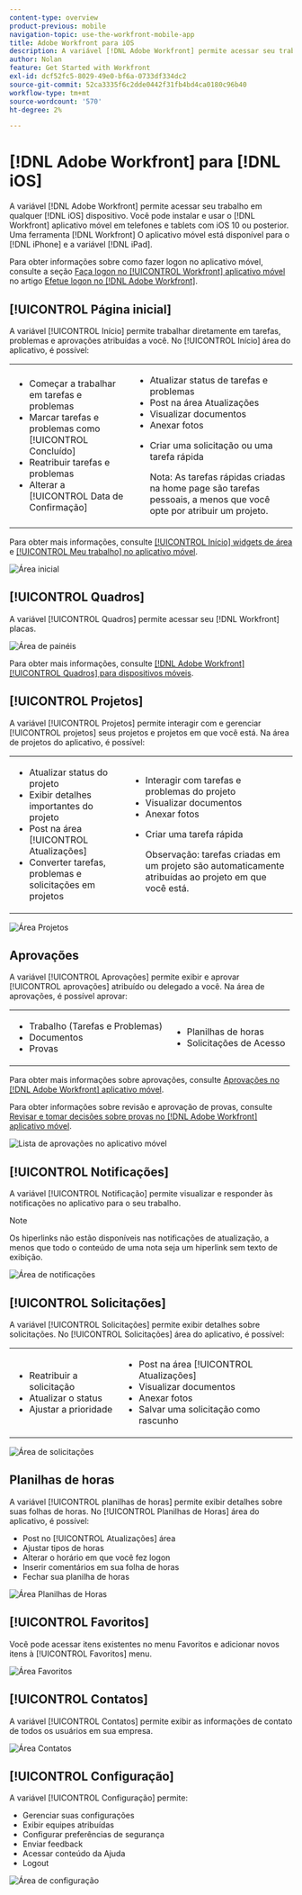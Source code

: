 ```yaml
---
content-type: overview
product-previous: mobile
navigation-topic: use-the-workfront-mobile-app
title: Adobe Workfront para iOS
description: A variável [!DNL Adobe Workfront] permite acessar seu trabalho em qualquer dispositivo iOS. Você pode instalar e usar o [!DNL Workfront] aplicativo móvel em telefones e tablets com iOS 10 ou posterior. Uma ferramenta [!DNL Workfront] O aplicativo móvel está disponível para a iPhone e a iPad.
author: Nolan
feature: Get Started with Workfront
exl-id: dcf52fc5-8029-49e0-bf6a-0733df334dc2
source-git-commit: 52ca3335f6c2dde0442f31fb4bd4ca0180c96b40
workflow-type: tm+mt
source-wordcount: '570'
ht-degree: 2%

---
```


# [!DNL Adobe Workfront] para [!DNL iOS]

A variável [!DNL Adobe Workfront] permite acessar seu trabalho em qualquer [!DNL iOS] dispositivo. Você pode instalar e usar o [!DNL Workfront] aplicativo móvel em telefones e tablets com iOS 10 ou posterior. Uma ferramenta [!DNL Workfront] O aplicativo móvel está disponível para o [!DNL iPhone] e a variável [!DNL iPad].

Para obter informações sobre como fazer logon no aplicativo móvel, consulte a seção [Faça logon no [!UICONTROL Workfront] aplicativo móvel](../../../workfront-basics/manage-your-account-and-profile/managing-your-workfront-account/log-in-to-workfront.md#log) no artigo [Efetue logon no [!DNL Adobe Workfront]](../../../workfront-basics/manage-your-account-and-profile/managing-your-workfront-account/log-in-to-workfront.md).

## [!UICONTROL Página inicial]

A variável [!UICONTROL Início] permite trabalhar diretamente em tarefas, problemas e aprovações atribuídas a você. No [!UICONTROL Início] área do aplicativo, é possível:

<table style="table-layout:auto"> 
 <col> 
 <col> 
 <tbody> 
  <tr> 
   <td> 
    <ul> 
     <li>Começar a trabalhar em tarefas e problemas</li> 
     <li>Marcar tarefas e problemas como [!UICONTROL Concluído]</li> 
     <li>Reatribuir tarefas e problemas</li> 
     <li>Alterar a [!UICONTROL Data de Confirmação]</li> 
    </ul> </td> 
   <td> 
    <ul> 
     <li>Atualizar status de tarefas e problemas</li> 
     <li>Post na área Atualizações</li> 
     <li>Visualizar documentos</li> 
     <li>Anexar fotos</li> 
     <li> <p>Criar uma solicitação ou uma tarefa rápida</p> <p>Nota: As tarefas rápidas criadas na home page são tarefas pessoais, a menos que você opte por atribuir um projeto.</p> </li> 
    </ul> </td> 
  </tr> 
 </tbody> 
</table>

Para obter mais informações, consulte [[!UICONTROL Início] widgets de área](../../../workfront-basics/mobile-apps/using-the-workfront-mobile-app/home-area-widgets-mobile.md) e [[!UICONTROL Meu trabalho] no aplicativo móvel](../../../workfront-basics/mobile-apps/using-the-workfront-mobile-app/my-work-section-mobile.md).

![Área inicial](assets/mobile-home-area.png)

## [!UICONTROL Quadros]

A variável [!UICONTROL Quadros] permite acessar seu [!DNL Workfront] placas.

![Área de painéis](assets/mobile-all-boards-displayed.png)

Para obter mais informações, consulte [[!DNL Adobe Workfront] [!UICONTROL Quadros] para dispositivos móveis](/help/quicksilver/workfront-basics/mobile-apps/using-the-workfront-mobile-app/mobile-boards.md).

## [!UICONTROL Projetos]

A variável [!UICONTROL Projetos] permite interagir com e gerenciar [!UICONTROL projetos] seus projetos e projetos em que você está. Na área de projetos do aplicativo, é possível:

<table style="table-layout:auto"> 
 <col> 
 <col> 
 <tbody> 
  <tr> 
   <td> 
    <ul> 
     <li>Atualizar status do projeto</li> 
     <li>Exibir detalhes importantes do projeto</li> 
     <li>Post na área [!UICONTROL Atualizações]</li> 
     <li>Converter tarefas, problemas e solicitações em projetos</li> 
    </ul> </td> 
   <td> 
    <ul> 
     <li>Interagir com tarefas e problemas do projeto</li> 
     <li>Visualizar documentos</li> 
     <li>Anexar fotos</li> 
     <li> <p>Criar uma tarefa rápida</p> <p>Observação: tarefas criadas em um projeto são automaticamente atribuídas ao projeto em que você está. </p> </li> 
    </ul> </td> 
  </tr> 
 </tbody> 
</table>

![Área Projetos](assets/mobile-projects-area.png)

## Aprovações

A variável [!UICONTROL Aprovações] permite exibir e aprovar [!UICONTROL aprovações] atribuído ou delegado a você. Na área de aprovações, é possível aprovar:

<table style="table-layout:auto">
 <col>
 <col>
 <tbody>
  <tr>
   <td>
    <ul>
     <li>Trabalho (Tarefas e Problemas)</li>
     <li>Documentos</li>
     <li>Provas </li>
    </ul> </td>
   <td>
    <ul>
     <li>Planilhas de horas</li>
     <li>Solicitações de Acesso</li>
    </ul> </td>
  </tr>
 </tbody>
</table>

Para obter mais informações sobre aprovações, consulte [Aprovações no [!DNL Adobe Workfront] aplicativo móvel](../../../workfront-basics/mobile-apps/using-the-workfront-mobile-app/approvals-in-mobile-app.md).

Para obter informações sobre revisão e aprovação de provas, consulte [Revisar e tomar decisões sobre provas no [!DNL Adobe Workfront] aplicativo móvel](../../../workfront-basics/mobile-apps/using-the-workfront-mobile-app/work-with-proofs-in-mobile-app.md).

![Lista de aprovações no aplicativo móvel](assets/mobile-approvals-adobe-350x574.png)

## [!UICONTROL Notificações]

A variável [!UICONTROL Notificação] permite visualizar e responder às notificações no aplicativo para o seu trabalho.

>[!NOTE]
>Os hiperlinks não estão disponíveis nas notificações de atualização, a menos que todo o conteúdo de uma nota seja um hiperlink sem texto de exibição.

![Área de notificações](assets/mobile-notifications-area.png)

## [!UICONTROL Solicitações]

A variável [!UICONTROL Solicitações] permite exibir detalhes sobre solicitações. No [!UICONTROL Solicitações] área do aplicativo, é possível:

<table style="table-layout:auto">
 <col>
 <col>
 <tbody>
  <tr>
   <td>
    <ul>
     <li>Reatribuir a solicitação</li>
     <li>Atualizar o status</li>
     <li>Ajustar a prioridade</li>
    </ul> </td>
   <td>
    <ul>
     <li>Post na área [!UICONTROL Atualizações]</li>
     <li>Visualizar documentos</li>
     <li>Anexar fotos</li>
     <li>Salvar uma solicitação como rascunho</li>
    </ul> </td>
  </tr>
 </tbody>
</table>

![Área de solicitações](assets/mobile-requests-area.png)

## Planilhas de horas

A variável [!UICONTROL planilhas de horas] permite exibir detalhes sobre suas folhas de horas. No [!UICONTROL Planilhas de Horas] área do aplicativo, é possível:

* Post no [!UICONTROL Atualizações] área
* Ajustar tipos de horas
* Alterar o horário em que você fez logon
* Inserir comentários em sua folha de horas
* Fechar sua planilha de horas

![Área Planilhas de Horas](assets/mobile-timesheets-area.png)

## [!UICONTROL Favoritos]

Você pode acessar itens existentes no menu Favoritos e adicionar novos itens à [!UICONTROL Favoritos] menu.

![Área Favoritos](assets/mobile-favorites-area.png)

## [!UICONTROL Contatos]

A variável [!UICONTROL Contatos] permite exibir as informações de contato de todos os usuários em sua empresa.

![Área Contatos](assets/mobile-contacts-area.png)

## [!UICONTROL Configuração]

A variável [!UICONTROL Configuração] permite:

* Gerenciar suas configurações
* Exibir equipes atribuídas
* Configurar preferências de segurança
* Enviar feedback
* Acessar conteúdo da Ajuda
* Logout

![Área de configuração](assets/ios-configuration-area.png)
